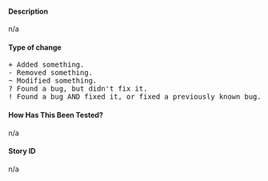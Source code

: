 #### Description
n/a

#### Type of change
<pre>
+ Added something.
- Removed something.
~ Modified something.
? Found a bug, but didn't fix it.
! Found a bug AND fixed it, or fixed a previously known bug.
</pre>

#### How Has This Been Tested?
n/a

#### Story ID
n/a
